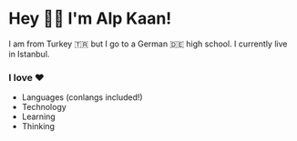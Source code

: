 # Hey 👋🏻 I'm Alp Kaan!

I am from Turkey 🇹🇷 but I go to a German 🇩🇪 high school. I currently live in Istanbul.

### I love ♥
- Languages (conlangs included!)
- Technology
- Learning
- Thinking
